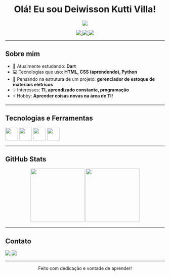 <h1 align="center">Olá! Eu sou Deiwisson Kutti Villa!</h1>
<p align="center">
  <img src="https://readme-typing-svg.herokuapp.com/?color=58A6FF&center=true&vCenter=true&lines=Estudante+de+TI;Aprendendo+CSS+e+Dart;Apaixonado+por+tecnologia" />
</p>

<p align="center">
  <a href="https://github.com/deiwisson%20kutti">
    <img src="https://img.shields.io/github/followers/deiwisson%20kutti?label=Follow&style=social" />
  </a>
  <a href="https://www.linkedin.com/in/deiwisson-kutti-b66647274">
    <img src="https://img.shields.io/badge/LinkedIn-0077B5?style=flat&logo=linkedin&logoColor=white" />
  </a>
  <a href="mailto:kuttideiwisson@gmail.com">
    <img src="https://img.shields.io/badge/Email-D14836?style=flat&logo=gmail&logoColor=white" />
  </a>
</p>

---

## Sobre mim

- 🌱 Atualmente estudando: **Dart**  
- 💻 Tecnologias que uso: **HTML, CSS (aprendendo), Python**  
- 🔧 Pensando na estrutura de um projeto: **gerenciador de estoque de materiais elétricos**  
- 💡 Interesses: **TI, aprendizado constante, programação**  
- ⚡ Hobby: **Aprender coisas novas na área de TI!**

---

## Tecnologias e Ferramentas

<p>
  <img src="https://cdn.jsdelivr.net/gh/devicons/devicon/icons/html5/html5-original.svg" width="40" />
  <img src="https://cdn.jsdelivr.net/gh/devicons/devicon/icons/css3/css3-original.svg" width="40" />
  <img src="https://cdn.jsdelivr.net/gh/devicons/devicon/icons/python/python-original.svg" width="40" />
  <img src="https://cdn.jsdelivr.net/gh/devicons/devicon/icons/dart/dart-original.svg" width="40" />
</p>

---

## GitHub Stats

<p align="center">
  <img height="170" src="https://github-readme-stats.vercel.app/api?username=deiwisson%20kutti&show_icons=true&theme=github_dark&hide_border=true" />
  <img height="170" src="https://github-readme-stats.vercel.app/api/top-langs/?username=deiwisson%20kutti&layout=compact&theme=github_dark&hide_border=true" />
</p>

---

## Contato

<p>
  <a href="https://www.linkedin.com/in/deiwisson-kutti-b66647274" target="_blank">
    <img src="https://img.shields.io/badge/LinkedIn-%230077B5.svg?&style=for-the-badge&logo=linkedin&logoColor=white" />
  </a>
  <a href="mailto:kuttideiwisson@gmail.com">
    <img src="https://img.shields.io/badge/Gmail-D14836?style=for-the-badge&logo=gmail&logoColor=white" />
  </a>
</p>

---

<p align="center">Feito com dedicação e vontade de aprender!</p>